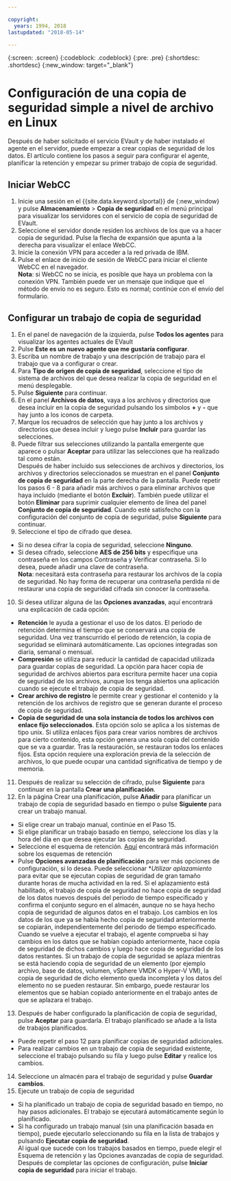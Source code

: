 ```yaml
---

copyright:
  years: 1994, 2018
lastupdated: "2018-05-14"

---
```

{:screen: .screen}
{:codeblock: .codeblock}
{:pre: .pre}
{:shortdesc: .shortdesc}
{:new_window: target="_blank"}

# Configuración de una copia de seguridad simple a nivel de archivo en Linux

Después de haber solicitado el servicio EVault y de haber instalado el agente en el servidor, puede empezar a crear copias de seguridad de los datos. El artículo contiene los pasos a seguir para configurar el agente, planificar la retención y empezar su primer trabajo de copia de seguridad.

## Iniciar WebCC

1. Inicie una sesión en el {{site.data.keyword.slportal}} de [](https://control.softlayer.com/){:new_window} y pulse **Almacenamiento** > **Copia de seguridad** en el menú principal para visualizar los servidores con el servicio de copia de seguridad de EVault. 
2. Seleccione el servidor donde residen los archivos de los que va a hacer copia de seguridad. Pulse la flecha de expansión que apunta a la derecha para visualizar el enlace WebCC.
3. Inicie la conexión VPN para acceder a la red privada de IBM.
4. Pulse el enlace de inicio de sesión de WebCC para iniciar el cliente WebCC en el navegador.<br/>
  **Nota**: si WebCC no se inicia, es posible que haya un problema con la conexión VPN. También puede ver un mensaje que indique que el método de envío no es seguro. Esto es normal; continúe con el envío del formulario.
  
## Configurar un trabajo de copia de seguridad

1. En el panel de navegación de la izquierda, pulse **Todos los agentes** para visualizar los agentes actuales de EVault
2. Pulse **Este es un nuevo agente que me gustaría configurar**.
3. Escriba un nombre de trabajo y una descripción de trabajo para el trabajo que va a configurar o crear.
4. Para **Tipo de origen de copia de seguridad**, seleccione el tipo de sistema de archivos del que desea realizar la copia de seguridad en el menú desplegable.
5. Pulse **Siguiente** para continuar. 
6. En el panel **Archivos de datos**, vaya a los archivos y directorios que desea incluir en la copia de seguridad pulsando los símbolos **+** y **-** que hay junto a los iconos de carpeta.
7. Marque los recuadros de selección que hay junto a los archivos y directorios que desea incluir y luego pulse **Incluir** para guardar las selecciones.
8. Puede filtrar sus selecciones utilizando la pantalla emergente que aparece o pulsar **Aceptar** para utilizar las selecciones que ha realizado tal como están. <br /> Después de haber incluido sus selecciones de archivos y directorios, los archivos y directorios seleccionados se muestran en el panel **Conjunto de copia de seguridad** en la parte derecha de la pantalla. Puede repetir los pasos 6 - 8 para añadir más archivos o para eliminar archivos que haya incluido (mediante el botón **Excluir**). También puede utilizar el botón **Eliminar** para suprimir cualquier elemento de línea del panel **Conjunto de copia de seguridad**. Cuando esté satisfecho con la configuración del conjunto de copia de seguridad, pulse **Siguiente** para continuar.
9. Seleccione el tipo de cifrado que desea. 
  - Si no desea cifrar la copia de seguridad, seleccione **Ninguno**.   
  - Si desea cifrado, seleccione **AES de 256 bits** y especifique una contraseña en los campos Contraseña y Verificar contraseña. Si lo desea, puede añadir una clave de contraseña. <br/> **Nota**: necesitará esta contraseña para restaurar los archivos de la copia de seguridad. No hay forma de recuperar una contraseña perdida ni de restaurar una copia de seguridad cifrada sin conocer la contraseña.   
10. Si desea utilizar alguna de las **Opciones avanzadas**, aquí encontrará una explicación de cada opción:
  - **Retención** le ayuda a gestionar el uso de los datos. El periodo de retención determina el tiempo que se conservará una copia de seguridad. Una vez transcurrido el periodo de retención, la copia de seguridad se eliminará automáticamente. Las opciones integradas son diaria, semanal o mensual.
  - **Compresión** se utiliza para reducir la cantidad de capacidad utilizada para guardar copias de seguridad.
La opción para hacer copia de seguridad de archivos abiertos para escritura permite hacer una copia de seguridad de los archivos, aunque los tenga abiertos una aplicación cuando se ejecute el trabajo de copia de seguridad.
  - **Crear archivo de registro** le permite crear y gestionar el contenido y la retención de los archivos de registro que se generan durante el proceso de copia de seguridad. 
  - **Copia de seguridad de una sola instancia de todos los archivos con enlace fijo seleccionados**. Esta opción solo se aplica a los sistemas de tipo unix. Si utiliza enlaces fijos para crear varios nombres de archivos para cierto contenido, esta opción genera una sola copia del contenido que se va a guardar. Tras la restauración, se restauran todos los enlaces fijos. Esta opción requiere una exploración previa de la selección de archivos, lo que puede ocupar una cantidad significativa de tiempo y de memoria.
11. Después de realizar su selección de cifrado, pulse **Siguiente** para continuar en la pantalla **Crear una planificación**.   
12. En la página Crear una planificación, pulse **Añadir** para planificar un trabajo de copia de seguridad basado en tiempo o pulse **Siguiente** para crear un trabajo manual.
  - Si elige crear un trabajo manual, continúe en el Paso 15.
  - Si elige planificar un trabajo basado en tiempo, seleccione los días y la hora del día en que desea ejecutar las copias de seguridad.
  - Seleccione el esquema de retención. [Aquí](evault-backup-faq.html#how-do-the-retention-schemes-work-) encontrará más información sobre los esquemas de retención
  - Pulse **Opciones avanzadas de planificación** para ver más opciones de configuración, si lo desea. Puede seleccionar **Utilizar aplazamiento* para evitar que se ejecutan copias de seguridad de gran tamaño durante horas de mucha actividad en la red. Si el aplazamiento está habilitado, el trabajo de copia de seguridad no hace copia de seguridad de los datos nuevos después del periodo de tiempo especificado y confirma el conjunto seguro en el almacén, aunque no se haya hecho copia de seguridad de algunos datos en el trabajo. Los cambios en los datos de los que ya se había hecho copia de seguridad anteriormente se copiarán, independientemente del periodo de tiempo especificado. <br/> Cuando se vuelve a ejecutar el trabajo, el agente comprueba si hay cambios en los datos que se habían copiado anteriormente, hace copia de seguridad de dichos cambios y luego hace copia de seguridad de los datos restantes.  Si un trabajo de copia de seguridad se aplaza mientras se está haciendo copia de seguridad de un elemento (por ejemplo archivo, base de datos, volumen, vSphere VMDK o Hyper-V VM), la copia de seguridad de dicho elemento queda incompleta y los datos del elemento no se pueden restaurar. Sin embargo, puede restaurar los elementos que se habían copiado anteriormente en el trabajo antes de que se aplazara el trabajo.
13. Después de haber configurado la planificación de copia de seguridad, pulse **Aceptar** para guardarla. El trabajo planificado se añade a la lista de trabajos planificados. 
  - Puede repetir el paso 12 para planificar copias de seguridad adicionales. 
  - Para realizar cambios en un trabajo de copia de seguridad existente, seleccione el trabajo pulsando su fila y luego pulse **Editar** y realice los cambios.
14. Seleccione un almacén para el trabajo de seguridad y pulse **Guardar cambios**.
15. Ejecute un trabajo de copia de seguridad
  - Si ha planificado un trabajo de copia de seguridad basado en tiempo, no hay pasos adicionales.  El trabajo se ejecutará automáticamente según lo planificado.
  - Si ha configurado un trabajo manual (sin una planificación basada en tiempo), puede ejecutarlo seleccionando su fila en la lista de trabajos y pulsando **Ejecutar copia de seguridad**. <br/> Al igual que sucede con los trabajos basados en tiempo, puede elegir el Esquema de retención y las Opciones avanzadas de copia de seguridad. Después de completar las opciones de configuración, pulse **Iniciar copia de seguridad** para iniciar el trabajo.
